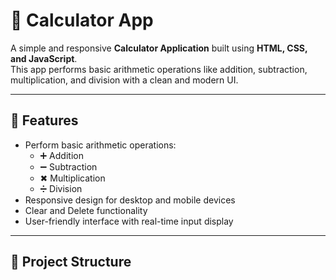 # 🧮 Calculator App

A simple and responsive **Calculator Application** built using **HTML, CSS, and JavaScript**.  
This app performs basic arithmetic operations like addition, subtraction, multiplication, and division with a clean and modern UI.  

---

## 🚀 Features
- Perform basic arithmetic operations:
  - ➕ Addition  
  - ➖ Subtraction  
  - ✖ Multiplication  
  - ➗ Division  
- Responsive design for desktop and mobile devices  
- Clear and Delete functionality  
- User-friendly interface with real-time input display  

---

## 📂 Project Structure
